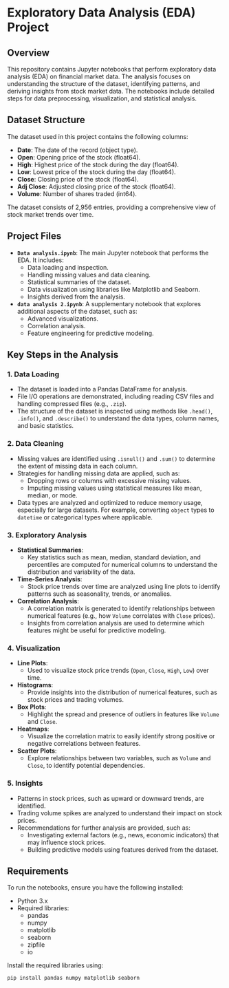 # Exploratory Data Analysis (EDA) Project

## Overview
This repository contains Jupyter notebooks that perform exploratory data analysis (EDA) on financial market data. The analysis focuses on understanding the structure of the dataset, identifying patterns, and deriving insights from stock market data. The notebooks include detailed steps for data preprocessing, visualization, and statistical analysis.

## Dataset Structure
The dataset used in this project contains the following columns:
- **Date**: The date of the record (object type).
- **Open**: Opening price of the stock (float64).
- **High**: Highest price of the stock during the day (float64).
- **Low**: Lowest price of the stock during the day (float64).
- **Close**: Closing price of the stock (float64).
- **Adj Close**: Adjusted closing price of the stock (float64).
- **Volume**: Number of shares traded (int64).

The dataset consists of 2,956 entries, providing a comprehensive view of stock market trends over time.

## Project Files
- **`Data analysis.ipynb`**: The main Jupyter notebook that performs the EDA. It includes:
  - Data loading and inspection.
  - Handling missing values and data cleaning.
  - Statistical summaries of the dataset.
  - Data visualization using libraries like Matplotlib and Seaborn.
  - Insights derived from the analysis.
- **`data analysis 2.ipynb`**: A supplementary notebook that explores additional aspects of the dataset, such as:
  - Advanced visualizations.
  - Correlation analysis.
  - Feature engineering for predictive modeling.

## Key Steps in the Analysis

### 1. **Data Loading**
   - The dataset is loaded into a Pandas DataFrame for analysis.
   - File I/O operations are demonstrated, including reading CSV files and handling compressed files (e.g., `.zip`).
   - The structure of the dataset is inspected using methods like `.head()`, `.info()`, and `.describe()` to understand the data types, column names, and basic statistics.

### 2. **Data Cleaning**
   - Missing values are identified using `.isnull()` and `.sum()` to determine the extent of missing data in each column.
   - Strategies for handling missing data are applied, such as:
     - Dropping rows or columns with excessive missing values.
     - Imputing missing values using statistical measures like mean, median, or mode.
   - Data types are analyzed and optimized to reduce memory usage, especially for large datasets. For example, converting `object` types to `datetime` or categorical types where applicable.

### 3. **Exploratory Analysis**
   - **Statistical Summaries**:
     - Key statistics such as mean, median, standard deviation, and percentiles are computed for numerical columns to understand the distribution and variability of the data.
   - **Time-Series Analysis**:
     - Stock price trends over time are analyzed using line plots to identify patterns such as seasonality, trends, or anomalies.
   - **Correlation Analysis**:
     - A correlation matrix is generated to identify relationships between numerical features (e.g., how `Volume` correlates with `Close` prices).
     - Insights from correlation analysis are used to determine which features might be useful for predictive modeling.

### 4. **Visualization**
   - **Line Plots**:
     - Used to visualize stock price trends (`Open`, `Close`, `High`, `Low`) over time.
   - **Histograms**:
     - Provide insights into the distribution of numerical features, such as stock prices and trading volumes.
   - **Box Plots**:
     - Highlight the spread and presence of outliers in features like `Volume` and `Close`.
   - **Heatmaps**:
     - Visualize the correlation matrix to easily identify strong positive or negative correlations between features.
   - **Scatter Plots**:
     - Explore relationships between two variables, such as `Volume` and `Close`, to identify potential dependencies.

### 5. **Insights**
   - Patterns in stock prices, such as upward or downward trends, are identified.
   - Trading volume spikes are analyzed to understand their impact on stock prices.
   - Recommendations for further analysis are provided, such as:
     - Investigating external factors (e.g., news, economic indicators) that may influence stock prices.
     - Building predictive models using features derived from the dataset.

## Requirements
To run the notebooks, ensure you have the following installed:
- Python 3.x
- Required libraries:
  - pandas
  - numpy
  - matplotlib
  - seaborn
  - zipfile
  - io

Install the required libraries using:
```sh
pip install pandas numpy matplotlib seaborn

